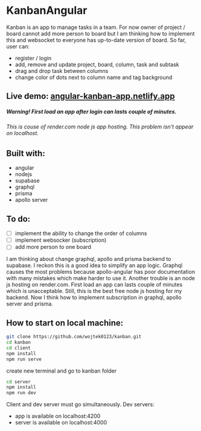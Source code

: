 # KanbanAngular
Kanban is an app to manage tasks in a team. For now owner of project / board cannot add more person to board but I am thinking how to implement this and websocket to everyone has up-to-date version of board. So far, user can:
- register / login
- add, remove and update project, board, column, task and subtask
- drag and drop task between columns
- change color of dots next to column name and tag background


## Live demo: [angular-kanban-app.netlify.app](https://angular-kanban-app.netlify.app/)
##### Warning! First load an app after login can lasts couple of minutes.
###### This is couse of render.com node js app hosting. This problem isn't appear on localhost.

## Built with:
- angular
- nodejs
- supabase
- graphql
- prisma
- apollo server

## To do:
- [ ] implement the ability to change the order of columns
- [ ] implement websocker (subscription)
- [ ] add more person to one board

I am thinking about change graphql, apollo and prisma backend to supabase. I reckon this is a good idea to simplify an app logic. Graphql causes the most problems because apollo-angular has poor documentation with many mistakes which make harder to use it. Another trouble is an node js hosting on render.com. First load an app can lasts couple of minutes which is unacceptable. Still, this is the best free node js hosting for my backend.
Now I think how to implement subscription in graphql, apollo server and prisma.

## How to start on local machine:
```bash
git clone https://github.com/wojtek0123/kanban.git
cd kanban
cd client
npm install
npm run serve
```
create new terminal and go to kanban folder
```bash
cd server
npm install
npm run dev
```
Client and dev server must go simultaneously.
Dev servers:
- app is available on localhost:4200
- server is available on localhost:4000
